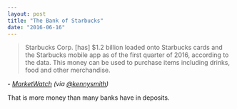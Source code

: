 ```yaml
---
layout: post
title: "The Bank of Starbucks"
date: "2016-06-16"
---
```


> Starbucks Corp. \[has\] $1.2 billion loaded onto Starbucks cards and the Starbucks mobile app as of the first quarter of 2016, according to the data. This money can be used to purchase items including drinks, food and other merchandise.

_\- [MarketWatch](http://www.marketwatch.com/amp/story/guid/3ED7C8D2-2DBB-11E6-A037-8D5AF19320C5) (via [@kennysmith](https://twitter.com/kennysmith/status/743455403640381440))_

That is more money than many banks have in deposits.
